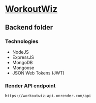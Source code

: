 # [WorkoutWiz](https://github.com/alejandro-mancebo/workoutwiz/blob/main/README.md)

## Backend folder

### Technologies
-	NodeJS
-	ExpressJS
-	MongoDB
-	Mongoose
-	JSON Web Tokens (JWT)


### Render API endpoint
```
https://workoutwiz-api.onrender.com/api
```


